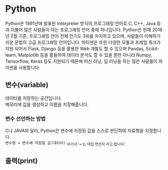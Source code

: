 # Python

Python은 1991년에 발표된 Interpreter 방식의 프로그래밍 언어로 C, C++, Java 등과 더불어 많은 사람들이 아는 프로그래밍 언어 중에 하나입니다. Python은 현재 2019년 2월 기준, 프로그래밍 언어 전체 인기도 3위를 차지하고 있으며, 사람들이 이해하기 쉬운 문법의 고급 프로그래밍 언어입니다. 파이썬은 또한 다양한 모듈과 프레임 워크가 지원 되어서 Flask, Django 등을 활용한 Web 개발도 할 수 있으며 Pandas, Scikit-learn, Matplotlib 등을 활용하여 데이터 분석도 할 수 있을 뿐만 아니라 Numpy, Tensorflow, Keras 등도 지원되기 때문에 머신 러닝, 딥 러닝을 하는 많은 사람들이 파이썬을 사용합니다.
<br/>

## 변수(variable)
  데이터를 저장하는 공간입니다. <br/>
  메모리에 값을 생성하고 이름을 지정해줍니다. <br/>

### 변수 선언하는 방법
  C나 JAVA와 달리, Python은 변수에 저장된 값을 스스로 판단하여 자료형을 지정합니다. <br/>
<code>변수명 = 변수에 저장할 값(데이터)</code> <sub>여기서 '='는 대입 연산자 라고 합니다. </sub> <br/>
  
## 출력(print)
